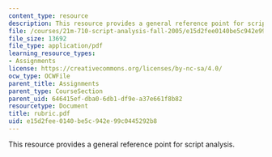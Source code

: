```yaml
---
content_type: resource
description: This resource provides a general reference point for script analysis.
file: /courses/21m-710-script-analysis-fall-2005/e15d2fee0140be5c942e99c0445292b8_rubric.pdf
file_size: 13692
file_type: application/pdf
learning_resource_types:
- Assignments
license: https://creativecommons.org/licenses/by-nc-sa/4.0/
ocw_type: OCWFile
parent_title: Assignments
parent_type: CourseSection
parent_uid: 646415ef-dba0-6db1-df9e-a37e661f8b82
resourcetype: Document
title: rubric.pdf
uid: e15d2fee-0140-be5c-942e-99c0445292b8
---
```

This resource provides a general reference point for script analysis.